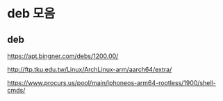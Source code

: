 # deb 모음 


## deb

https://apt.bingner.com/debs/1200.00/

http://ftp.tku.edu.tw/Linux/ArchLinux-arm/aarch64/extra/

https://www.procurs.us/pool/main/iphoneos-arm64-rootless/1900/shell-cmds/
